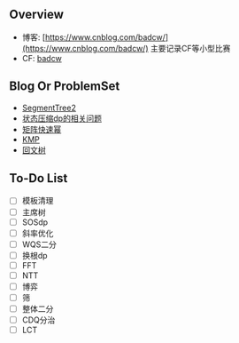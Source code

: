## Overview

- 博客: [https://www.cnblog.com/badcw/](https://www.cnblog.com/badcw/) 主要记录CF等小型比赛
- CF: [badcw](https://codeforces.com/profile/badcw)

## Blog Or ProblemSet

- [SegmentTree2](./SegmentTree/SegmentTree2)
- [状态压缩dp的相关问题](./动态规划/状态压缩dp的相关问题)
- [矩阵快速幂](./动态规划/矩阵快速幂dp)
- [KMP](./字符串/kmp)
- [回文树](./字符串/回文树)

## To-Do List

- [ ] 模板清理
- [ ] 主席树
- [ ] SOSdp
- [ ] 斜率优化
- [ ] WQS二分
- [ ] 换根dp
- [ ] FFT
- [ ] NTT
- [ ] 博弈
- [ ] 筛
- [ ] 整体二分
- [ ] CDQ分治
- [ ] LCT